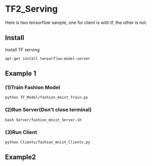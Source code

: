 # TF2_Serving
Here is two tensorflow sample, one for client is with tf, the other is not.

## Install
Install TF serving

    apt-get install tensorflow-model-server
    
## Example 1
### (1)Train Fashion Model
    
    python TF_Model/fashion_mnist_Train.py
    
### (2)Run Server(Don't close terminal)
    
    bash Server/fashion_mnist_Server.sh
    
### (3)Run Client
    
    python Clients/fashion_mnist_Clients.py
    
## Example2
### 



